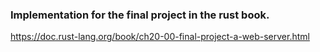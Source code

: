 ### Implementation for the final project in the rust book.

https://doc.rust-lang.org/book/ch20-00-final-project-a-web-server.html
